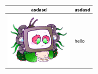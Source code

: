|asdasd|asdasd|
|-|-|
|<img src="https://raw.githubusercontent.com/ConwayGameOfLife/test/master/cute_omega_flowey_by_lastonestandin_dbzrmaj-pre.png" width="200px" height="auto">|hello|

